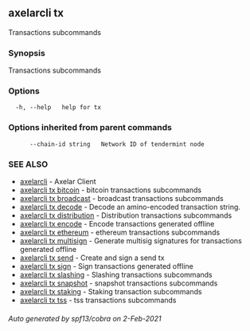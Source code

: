 ## axelarcli tx

Transactions subcommands

### Synopsis

Transactions subcommands

### Options

```
  -h, --help   help for tx
```

### Options inherited from parent commands

```
      --chain-id string   Network ID of tendermint node
```

### SEE ALSO

- [axelarcli](axelarcli.md)	 - Axelar Client
- [axelarcli tx bitcoin](axelarcli_tx_bitcoin.md)	 - bitcoin transactions subcommands
- [axelarcli tx broadcast](axelarcli_tx_broadcast.md)	 - broadcast transactions subcommands
- [axelarcli tx decode](axelarcli_tx_decode.md)	 - Decode an amino-encoded transaction string.
- [axelarcli tx distribution](axelarcli_tx_distribution.md)	 - Distribution transactions subcommands
- [axelarcli tx encode](axelarcli_tx_encode.md)	 - Encode transactions generated offline
- [axelarcli tx ethereum](axelarcli_tx_ethereum.md)	 - ethereum transactions subcommands
- [axelarcli tx multisign](axelarcli_tx_multisign.md)	 - Generate multisig signatures for transactions generated offline
- [axelarcli tx send](axelarcli_tx_send.md)	 - Create and sign a send tx
- [axelarcli tx sign](axelarcli_tx_sign.md)	 - Sign transactions generated offline
- [axelarcli tx slashing](axelarcli_tx_slashing.md)	 - Slashing transactions subcommands
- [axelarcli tx snapshot](axelarcli_tx_snapshot.md)	 - snapshot transactions subcommands
- [axelarcli tx staking](axelarcli_tx_staking.md)	 - Staking transaction subcommands
- [axelarcli tx tss](axelarcli_tx_tss.md)	 - tss transactions subcommands

###### Auto generated by spf13/cobra on 2-Feb-2021
